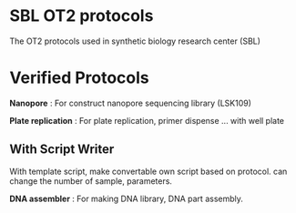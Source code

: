 # SBL OT2 protocols

The OT2 protocols used in synthetic biology research center (SBL)


# Verified Protocols

**Nanopore** : For construct nanopore sequencing library (LSK109)

**Plate replication** : For plate replication, primer dispense ... with well plate


## With Script Writer

With template script, make convertable own script based on protocol.
can change the number of sample, parameters. 

**DNA assembler** : For making DNA library, DNA part assembly.


